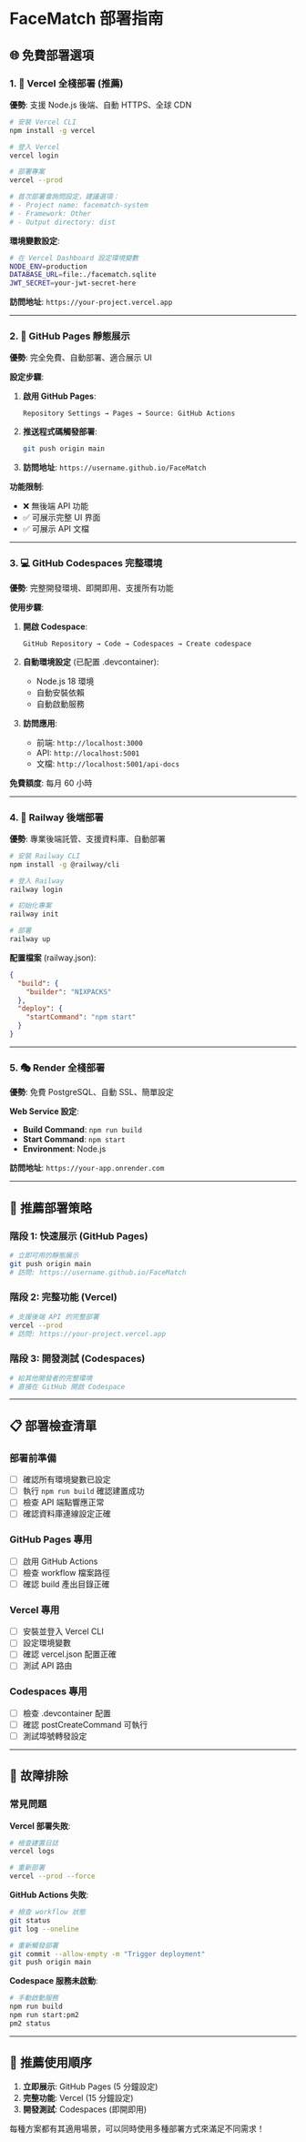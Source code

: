 # FaceMatch 部署指南

## 🌐 免費部署選項

### 1. 🚀 Vercel 全棧部署 (推薦)

**優勢**: 支援 Node.js 後端、自動 HTTPS、全球 CDN

```bash
# 安裝 Vercel CLI
npm install -g vercel

# 登入 Vercel
vercel login

# 部署專案
vercel --prod

# 首次部署會詢問設定，建議選項：
# - Project name: facematch-system
# - Framework: Other
# - Output directory: dist
```

**環境變數設定**:
```bash
# 在 Vercel Dashboard 設定環境變數
NODE_ENV=production
DATABASE_URL=file:./facematch.sqlite
JWT_SECRET=your-jwt-secret-here
```

**訪問地址**: `https://your-project.vercel.app`

---

### 2. 📄 GitHub Pages 靜態展示

**優勢**: 完全免費、自動部署、適合展示 UI

**設定步驟**:

1. **啟用 GitHub Pages**:
   ```
   Repository Settings → Pages → Source: GitHub Actions
   ```

2. **推送程式碼觸發部署**:
   ```bash
   git push origin main
   ```

3. **訪問地址**: `https://username.github.io/FaceMatch`

**功能限制**: 
- ❌ 無後端 API 功能
- ✅ 可展示完整 UI 界面
- ✅ 可展示 API 文檔

---

### 3. 💻 GitHub Codespaces 完整環境

**優勢**: 完整開發環境、即開即用、支援所有功能

**使用步驟**:

1. **開啟 Codespace**:
   ```
   GitHub Repository → Code → Codespaces → Create codespace
   ```

2. **自動環境設定** (已配置 .devcontainer):
   - Node.js 18 環境
   - 自動安裝依賴
   - 自動啟動服務

3. **訪問應用**:
   - 前端: `http://localhost:3000`
   - API: `http://localhost:5001`
   - 文檔: `http://localhost:5001/api-docs`

**免費額度**: 每月 60 小時

---

### 4. 🚄 Railway 後端部署

**優勢**: 專業後端託管、支援資料庫、自動部署

```bash
# 安裝 Railway CLI
npm install -g @railway/cli

# 登入 Railway
railway login

# 初始化專案
railway init

# 部署
railway up
```

**配置檔案** (railway.json):
```json
{
  "build": {
    "builder": "NIXPACKS"
  },
  "deploy": {
    "startCommand": "npm start"
  }
}
```

---

### 5. 🎭 Render 全棧部署

**優勢**: 免費 PostgreSQL、自動 SSL、簡單設定

**Web Service 設定**:
- **Build Command**: `npm run build`
- **Start Command**: `npm start`
- **Environment**: Node.js

**訪問地址**: `https://your-app.onrender.com`

---

## 🎯 推薦部署策略

### 階段 1: 快速展示 (GitHub Pages)
```bash
# 立即可用的靜態展示
git push origin main
# 訪問: https://username.github.io/FaceMatch
```

### 階段 2: 完整功能 (Vercel)
```bash
# 支援後端 API 的完整部署
vercel --prod
# 訪問: https://your-project.vercel.app
```

### 階段 3: 開發測試 (Codespaces)
```bash
# 給其他開發者的完整環境
# 直接在 GitHub 開啟 Codespace
```

---

## 📋 部署檢查清單

### 部署前準備
- [ ] 確認所有環境變數已設定
- [ ] 執行 `npm run build` 確認建置成功
- [ ] 檢查 API 端點響應正常
- [ ] 確認資料庫連線設定正確

### GitHub Pages 專用
- [ ] 啟用 GitHub Actions
- [ ] 檢查 workflow 檔案路徑
- [ ] 確認 build 產出目錄正確

### Vercel 專用
- [ ] 安裝並登入 Vercel CLI
- [ ] 設定環境變數
- [ ] 確認 vercel.json 配置正確
- [ ] 測試 API 路由

### Codespaces 專用
- [ ] 檢查 .devcontainer 配置
- [ ] 確認 postCreateCommand 可執行
- [ ] 測試埠號轉發設定

---

## 🔧 故障排除

### 常見問題

**Vercel 部署失敗**:
```bash
# 檢查建置日誌
vercel logs

# 重新部署
vercel --prod --force
```

**GitHub Actions 失敗**:
```bash
# 檢查 workflow 狀態
git status
git log --oneline

# 重新觸發部署
git commit --allow-empty -m "Trigger deployment"
git push origin main
```

**Codespace 服務未啟動**:
```bash
# 手動啟動服務
npm run build
npm run start:pm2
pm2 status
```

---

## 🎉 推薦使用順序

1. **立即展示**: GitHub Pages (5 分鐘設定)
2. **完整功能**: Vercel (15 分鐘設定)  
3. **開發測試**: Codespaces (即開即用)

每種方案都有其適用場景，可以同時使用多種部署方式來滿足不同需求！